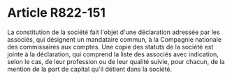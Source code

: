 # Article R822-151

La constitution de la société fait l'objet d'une déclaration adressée par les associés, qui désignent un mandataire commun, à la Compagnie nationale des commissaires aux comptes. Une copie des statuts de la société est jointe à la déclaration, qui comprend la liste des associés avec indication, selon le cas, de leur profession ou de leur qualité suivie, pour chacun, de la mention de la part de capital qu'il détient dans la société.
